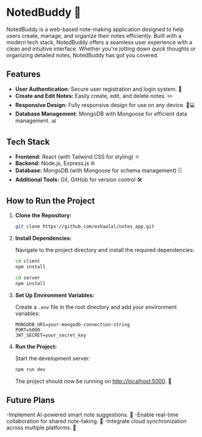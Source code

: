 

# NotedBuddy 📝
NotedBuddy is a web-based note-making application designed to help users create, manage, and organize their notes efficiently. Built with a modern tech stack, NotedBuddy offers a seamless user experience with a clean and intuitive interface. Whether you're jotting down quick thoughts or organizing detailed notes, NotedBuddy has got you covered.

## Features
- **User Authentication:** Secure user registration and login system. 🔐
- **Create and Edit Notes:** Easily create, edit, and delete notes. ✏️
- **Responsive Design:** Fully responsive design for use on any device. 📱💻
- **Database Management:** MongoDB with Mongoose for efficient data management. 📊

## Tech Stack
- **Frontend:** React (with Tailwind CSS for styling) ⚛️
- **Backend:** Node.js, Express.js 🌐
- **Database:** MongoDB (with Mongoose for schema management) 🗄️
- **Additional Tools:** Git, GitHub for version control 🛠️

## How to Run the Project

1. **Clone the Repository:**

   ```bash
   git clone https://github.com/eshaalal/notes_app.git
   ```

2. **Install Dependencies:**

   Navigate to the project directory and install the required dependencies:

   ```bash
   cd client
   npm install
   ```
   ```bash
   cd server
   npm install
   ```

3. **Set Up Environment Variables:**

   Create a `.env` file in the root directory and add your environment variables:

   ```
   MONGODB_URI=your-mongodb-connection-string
   PORT=5000
   JWT_SECRET=your_secret_key
   ```

4. **Run the Project:**

   Start the development server:

   ```bash
   npm run dev
   ```

   The project should now be running on [http://localhost:5000](http://localhost:5000). 🚀

## Future Plans

-Implement AI-powered smart note suggestions. 🧠
-Enable real-time collaboration for shared note-taking. 🤝
-Integrate cloud synchronization across multiple platforms. 🔄

